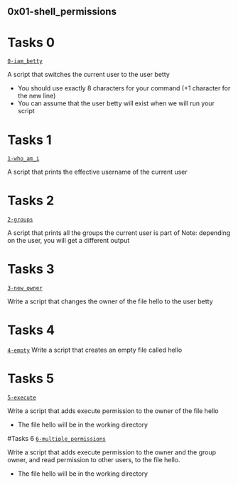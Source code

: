 ## 0x01-shell_permissions

# Tasks 0
[`0-iam_betty`](0-iam_betty)

A script that switches the current user to the user betty
* You should use exactly 8 characters for your command (+1 character for the new line)
* You can assume that the user betty will exist when we will run your script

# Tasks 1
[`1-who_am_i`](1-who_am_i)

A script that prints the effective username of the current user

# Tasks 2
[`2-groups`](2-groups)

A script that prints all the groups the current user is part of
Note: depending on the user, you will get a different output

# Tasks 3
[`3-new_owner`](3-new_owner)

Write a script that changes the owner of the file hello to the user betty

# Tasks 4
[`4-empty`](4-empty)
Write a script that creates an empty file called hello

# Tasks 5
[`5-execute`](5-execute)

Write a script that adds execute permission to the owner of the file hello
* The file hello will be in the working directory

#Tasks 6
[`6-multiple_permissions`](6-multiple_permissions)

Write a script that adds execute permission to the owner and the group owner, and read permission to other users, to the file hello.
* The file hello will be in the working directory
